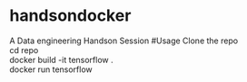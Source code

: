 # handsondocker
A Data engineering Handson Session 
#Usage
Clone the repo<br />
cd repo<br />
docker build -it tensorflow .<br />
docker run tensorflow<br />